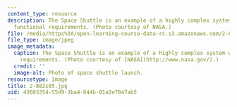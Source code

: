 ```yaml
---
content_type: resource
description: The Space Shuttle is an example of a highly complex system with many
  functional requirements. (Photo courtesy of NASA.)
file: /media/https%3A/open-learning-course-data-rc.s3.amazonaws.com/2-882-system-design-and-analysis-based-on-ad-and-complexity-theories-spring-2005/4360335455d93ba4844b01a2e7847ab5_2-882s05.jpg
file_type: image/jpeg
image_metadata:
  caption: The Space Shuttle is an example of a highly complex system with many functional
    requirements. (Photo courtesy of [NASA](http://www.nasa.gov/).)
  credit: ''
  image-alt: Photo of space shuttle launch.
resourcetype: Image
title: 2-882s05.jpg
uid: 43603354-55d9-3ba4-844b-01a2e7847ab5
---
```

